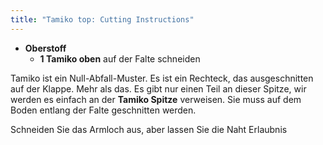 ```yaml
---
title: "Tamiko top: Cutting Instructions"
---
```


- **Oberstoff**
  - **1 Tamiko oben** auf der Falte schneiden

Tamiko ist ein Null-Abfall-Muster. Es ist ein Rechteck, das ausgeschnitten auf der Klappe. Mehr als das. Es gibt nur einen Teil an dieser Spitze, wir werden es einfach an der **Tamiko Spitze** verweisen. Sie muss auf dem Boden entlang der Falte geschnitten werden.

<Note>

Schneiden Sie das Armloch aus, aber lassen Sie die Naht Erlaubnis

</Note>
